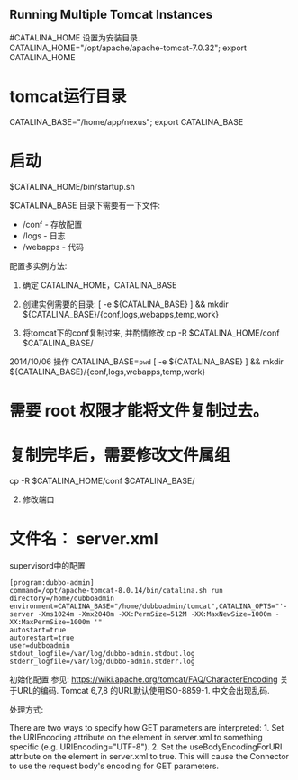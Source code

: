 ## Running Multiple Tomcat Instances


#CATALINA_HOME 设置为安装目录.
CATALINA_HOME="/opt/apache/apache-tomcat-7.0.32"; export CATALINA_HOME

# tomcat运行目录
CATALINA_BASE="/home/app/nexus"; export CATALINA_BASE

# 启动
$CATALINA_HOME/bin/startup.sh

$CATALINA_BASE 目录下需要有一下文件:
* /conf - 存放配置
* /logs - 日志
* /webapps - 代码

配置多实例方法:
1. 确定 CATALINA_HOME，CATALINA_BASE

2. 创建实例需要的目录:
[ -e ${CATALINA_BASE} ] && mkdir ${CATALINA_BASE}/{conf,logs,webapps,temp,work}


3. 将tomcat下的conf复制过来, 并酌情修改
cp -R $CATALINA_HOME/conf  $CATALINA_BASE/


2014/10/06 操作
CATALINA_BASE=`pwd`
[ -e ${CATALINA_BASE} ] && mkdir ${CATALINA_BASE}/{conf,logs,webapps,temp,work}

# 需要 root 权限才能将文件复制过去。 
# 复制完毕后，需要修改文件属组
cp -R $CATALINA_HOME/conf  $CATALINA_BASE/

2. 修改端口
# 文件名： server.xml
<Server port="-1" shutdown="SHUTDOWN">
    <!-- Define an AJP 1.3 Connector on port 8009 -->
    <!-- Connector port="8009" protocol="AJP/1.3" redirectPort="8443" / -->


supervisord中的配置
```
[program:dubbo-admin]
command=/opt/apache-tomcat-8.0.14/bin/catalina.sh run
directory=/home/dubboadmin
environment=CATALINA_BASE="/home/dubboadmin/tomcat",CATALINA_OPTS="'-server -Xms1024m -Xmx2048m -XX:PermSize=512M -XX:MaxNewSize=1000m -XX:MaxPermSize=1000m '"
autostart=true             
autorestart=true       
user=dubboadmin                 
stdout_logfile=/var/log/dubbo-admin.stdout.log      
stderr_logfile=/var/log/dubbo-admin.stderr.log   
```

初始化配置
参见: https://wiki.apache.org/tomcat/FAQ/CharacterEncoding
关于URL的编码. 
Tomcat 6,7,8 的URL默认使用ISO-8859-1. 中文会出现乱码. 

处理方式:

There are two ways to specify how GET parameters are interpreted:
    1. Set the URIEncoding attribute on the <Connector> element in server.xml to something specific (e.g. URIEncoding="UTF-8").
    2. Set the useBodyEncodingForURI attribute on the <Connector> element in server.xml to true. This will cause the Connector to use the request body's encoding for GET parameters.

